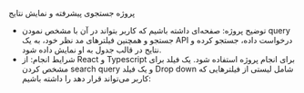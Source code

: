 پروژه جستجوی پیشرفته و نمایش نتایج

- توضیح پروژه:
صفحه‌ای داشته باشیم که کاربر بتواند در آن با مشخص نمودن  query جستجو و همچنین فیلترهای مد نظر خود، به یک  API درخواست داده، جستجو کرده و نتایج در قالب جدول به او نمایش داده شود.
- شرایط انجام:
از  React و Typescript برای انجام پروژه استفاده شود.
یک فیلد برای مشخص کردن  search query و یک فیلد  Drop down شامل لیستی از فیلترهایی که کاربر می‌تواند قرار دهد را داشته باشیم:

